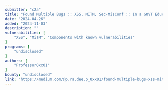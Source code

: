 ```yaml
---
submitter: "c2a"
title: "Found Multiple Bugs :: XSS, MITM, Sec-MisConf :: In a GOVT Educational Site"
date: "2024-04-26"
added: "2024-11-03"
description: ""
vulnerabilities: [
    "XSS", "MiTM", "Components with known vulnerabilities"
]
programs: [
    "undisclosed"
]
authors: [
    "Professor0xx01"
]
bounty: "undisclosed"
link: "https://medium.com/@p.ra.dee.p_0xx01/found-multiple-bugs-xss-mitm-sec-misconf-in-an-educational-site-5a3804085da0"
---
```




